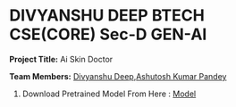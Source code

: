 # DIVYANSHU DEEP BTECH CSE(CORE) Sec-D GEN-AI

**Project Title:** Ai Skin Doctor

**Team Members:** [Divyanshu Deep](https://github,com/dkdp21),[Ashutosh Kumar Pandey](https://github,com/Akrp21)

1. Download Pretrained Model From Here : [Model](https://drive.google.com/drive/folders/1x75-8bpI24P87cX7IqRC1H5-QW96pFOY?usp=sharing)
